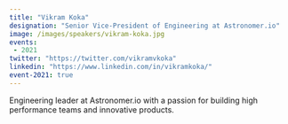 ```yaml
---
title: "Vikram Koka"
designation: "Senior Vice-President of Engineering at Astronomer.io"
image: /images/speakers/vikram-koka.jpg
events:
 - 2021
twitter: "https://twitter.com/vikramvkoka"
linkedin: "https://www.linkedin.com/in/vikramkoka/"
event-2021: true
---
```


Engineering leader at Astronomer.io with a passion for building high performance teams and innovative products.
